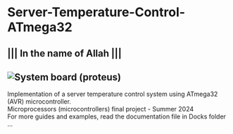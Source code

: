 # Server-Temperature-Control-ATmega32 
||| In the name of Allah |||</br>
----------------------------
![System board (proteus)](https://github.com/user-attachments/assets/ae1eeb91-701d-4d43-a2e4-07f00f3e4659) 
----------------------------
Implementation of a server temperature control system using ATmega32 (AVR) microcontroller.</br > 
Microprocessors (microcontrollers) final project - Summer 2024</br > 
For more guides and examples, read the documentation file in Docks folder ...
